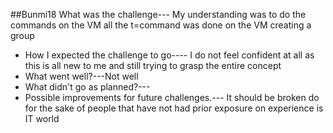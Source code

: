 ##Bunmi18
What was the challenge--- My understanding was to do the commands on the VM all the t=command was done on the VM creating a group
- How I expected the challenge to go---- I do not feel confident at all as this is all new to me and still trying to grasp the entire concept
- What went well?---Not well
- What didn't go as planned?--- 
- Possible improvements for future challenges.--- It should be broken do for the sake of people that have not had prior exposure on experience is IT world
